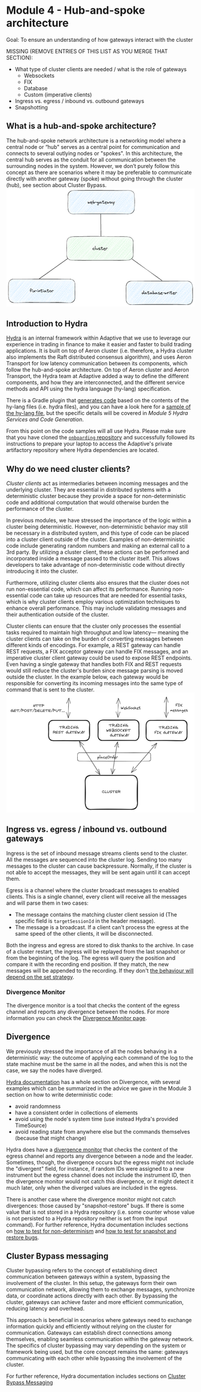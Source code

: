 # Module 4 - Hub-and-spoke architecture

Goal: To ensure an understanding of how gateways interact with the cluster


MISSING (REMOVE ENTRIES OF THIS LIST AS YOU MERGE THAT SECTION):
- What type of cluster clients are needed / what is the role of gateways
  - Websockets
  - FIX
  - Database
  - Custom (imperative clients)
- Ingress vs. egress / inbound vs. outbound gateways
- Snapshotting


## What is a hub-and-spoke architecture?

The hub-and-spoke network architecture is a networking model where a central node or “hub" serves as a central point for
communication and connects to several outlying nodes or "spokes". In this architecture, the central hub serves as the
conduit for all communication between the surrounding nodes in the system. However, we don’t purely follow this concept
as there are scenarios where it may be preferable to communicate directly with another gateway (spoke) without going
through the cluster (hub), see section about Cluster Bypass.
![](images/hub-and-spoke.png)

## Introduction to Hydra
[Hydra](https://docs.hydra.weareadaptive.com/LATEST/index.html) is an internal framework within Adaptive that we use to leverage our experience in trading in finance to make it easier
and faster to build trading applications. It is built on top of Aeron cluster (i.e. therefore, a Hydra cluster also implements the Raft distributed
consensus algorithm), and uses Aeron Transport for low latency communication between its components, which follow the hub-and-spoke architecture.
On top of Aeron cluster and Aeron Transport, the Hydra team at Adaptive added a way to define the different components, and how they are interconnected, and the
different service methods and API using the hydra language (hy-lang) specification.

There is a Gradle plugin that [generates code](https://docs.hydra.weareadaptive.com/LATEST/Development/CodeGen/CodeGenOverview.html) based on the contents
of the hy-lang files (i.e. hydra files), and you can have a look here for a [sample of the hy-lang file](https://docs.hydra.weareadaptive.com/LATEST/Development/GettingStarted/HydraPlatformOverview.html#hydra-codecs),
but the specific details will be covered in *Module 5 Hydra Services and Code Generation*.

From this point on the code samples will all use Hydra. Please make sure that you have cloned the [`onboarding` repository](https://github.com/AdaptiveConsulting/onboarding) and
successfully followed its instructions to prepare your laptop to access the Adaptive's private artifactory repository where Hydra dependencies are located.


## Why do we need cluster clients?
*Cluster clients* act as intermediaries between incoming messages and the underlying cluster. They are essential in distributed systems with a deterministic cluster because they provide a space for non-deterministic code and additional computation that would otherwise burden the performance of the cluster.

In previous modules, we have stressed the importance of the logic within a cluster being deterministic. However, non-deterministic behavior may still be necessary in a distributed system, and this type of code can be placed into a cluster client outside of the cluster. Examples of non-deterministic code include generating random numbers and making an external call to a 3rd party. By utilizing a cluster client, these actions can be performed and incorporated inside a message passed to the cluster itself. This allows developers to take advantage of non-deterministic code without directly introducing it into the cluster.

Furthermore, utilizing cluster clients also ensures that the cluster does not run non-essential code, which can affect its performance. Running non-essential code can take up resources that are needed for essential tasks, which is why cluster clients employ various optimization techniques to enhance overall performance. This may include validating messages and their authentication outside of the cluster.

Cluster clients can ensure that the cluster only processes the essential tasks required to maintain high throughput and low latency— meaning the cluster clients can take on the burden of converting messages between different kinds of encodings. For example, a REST gateway can handle REST requests, a FIX acceptor gateway can handle FIX messages, and an imperative cluster client gateway could be used to expose REST endpoints. Even having a single gateway that handles both FIX and REST requests would still reduce the cluster's burden since message parsing is moved outside the cluster. In the example below, each gateway would be responsible for converting its incoming messages into the same type of command that is sent to the cluster.![](images/different_cluster_clients.png)

## Ingress vs. egress / inbound vs. outbound gateways

Ingress is the set of inbound message streams clients send to the cluster. All the messages are sequenced into the cluster log.
Sending too many messages to the cluster can cause backpressure. Normally, if the cluster is not able to accept the
messages, they will be sent again until it can accept them.

Egress is a channel where the cluster broadcast messages to enabled clients. This is a single channel, every client will
receive all the messages and will parse them in two cases:
- The message contains the matching cluster client session id (The specific field is `targetSessionId` in the header message).
- The message is a broadcast.
If a client can't process the egress at the same speed of the other clients, it will be disconnected.

Both the ingress and egress are stored to disk thanks to the archive. In case of a cluster restart, the
ingress will be replayed from the last snapshot or from the beginning of the log. The egress will query the position and
compare it with the recording end position. If they match, the new messages will be appended to the recording. If they
don't [the behaviour will depend on the set strategy](https://docs.hydra.weareadaptive.com/LATEST/HydraCluster/Egress.html#if-the-cluster-is-restarted).

### Divergence Monitor

The divergence monitor is a tool that checks the content of the egress channel and reports any divergence between the
nodes. For more information you can check
the [Divergence Monitor page](https://docs.hydra.weareadaptive.com/LATEST/Operations/DivergenceMonitor.html).

## Divergence
We previously stressed the importance of all the nodes behaving in a deterministic way: the outcome of applying each command of
the log to the state machine must be the same in all the nodes, and when this is not the case, we say the nodes have diverged.

[Hydra documentation](https://docs.hydra.weareadaptive.com/LATEST/HydraConcepts/UnderstandingDivergence.html) has a whole section on Divergence, with several examples
which can be summarized in the advice we gave in the Module 3 section on how to write deterministic code:
- avoid randomness
- have a consistent order in collections of elements
- avoid using the node's system time (use instead Hydra's provided TimeSource)
- avoid reading state from anywhere else but the commands themselves (because that might change)

Hydra does have a [divergence monitor](https://docs.hydra.weareadaptive.com/LATEST/Operations/DivergenceMonitor.html) that
checks the content of the egress channel and reports any divergence between a node and the leader. Sometimes, though, the divergence
occurs but the egress might not include the "divergent" field, for instance, if random IDs were assigned to a new instrument but the
egress channel does not include the instrument ID, then the divergence monitor would not catch this divergence, or it might detect it much later,
only when the diverged values are included in the egress.

There is another case where the divergence monitor might not catch divergences: those caused by "snapshot-restore" bugs.
If there is some value that is not stored in a Hydra repository (i.e. some counter whose value is not persisted to a Hydra repository
neither is set from the input command). For further reference, Hydra documentation includes sections on
[how to test for non-determinism](https://docs.hydra.weareadaptive.com/LATEST/Development/Testing/NonDeterminismTesting.html) and
[how to test for snapshot and restore bugs](https://docs.hydra.weareadaptive.com/LATEST/Development/Testing/SnapshotRestoreTesting.html).


## Cluster Bypass messaging

Cluster bypassing refers to the concept of establishing direct communication between gateways within a system, bypassing the involvement of the cluster. In this setup, the gateways form their own communication network, allowing them to exchange messages, synchronize data, or coordinate actions directly with each other. By bypassing the cluster, gateways can achieve faster and more efficient communication, reducing latency and overhead.

This approach is beneficial in scenarios where gateways need to exchange information quickly and efficiently without relying on the cluster for communication. Gateways can establish direct connections among themselves, enabling seamless communication within the gateway network. The specifics of cluster bypassing may vary depending on the system or framework being used, but the core concept remains the same: gateways communicating with each other while bypassing the involvement of the cluster.

For further reference, Hydra documentation includes sections on
[Cluster Bypass Messaging](https://docs.hydra.weareadaptive.com/LATEST/Development/Services/ClusterBypassCommunication.html)
